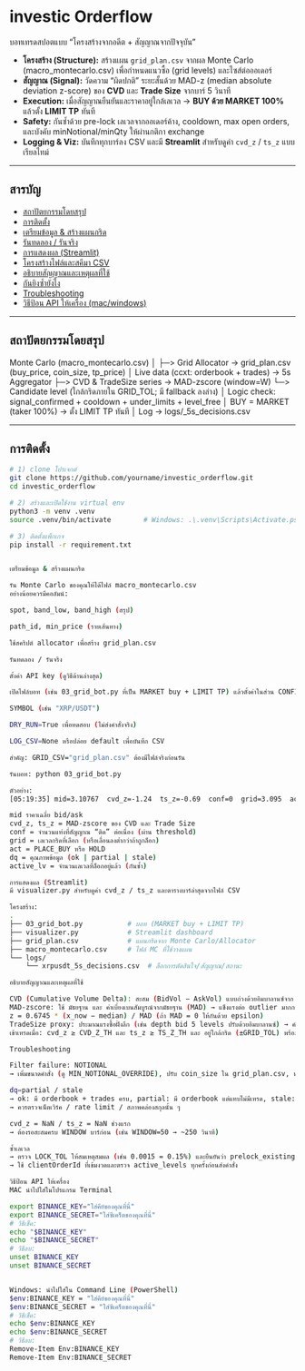 # investic Orderflow

บอทเทรดสปอตแบบ “โครงสร้างจากอดีต + สัญญาณจากปัจจุบัน”  
- **โครงสร้าง (Structure):** สร้างแผน `grid_plan.csv` จากผล Monte Carlo (macro_montecarlo.csv) เพื่อกำหนดแนวซื้อ (grid levels) และไซส์ต่อออเดอร์  
- **สัญญาณ (Signal):** วัดความ “ผิดปกติ” ระยะสั้นด้วย MAD-z (median absolute deviation z-score) ของ **CVD** และ **Trade Size** จากบาร์ 5 วินาที  
- **Execution:** เมื่อสัญญาณยืนยันและราคาอยู่ใกล้เลเวล → **BUY ด้วย MARKET 100%** แล้วตั้ง **LIMIT TP** ทันที  
- **Safety:** กันซ้ำด้วย pre-lock เลเวลจากออเดอร์ค้าง, cooldown, max open orders, และบังคับ minNotional/minQty ให้ผ่านกติกา exchange  
- **Logging & Viz:** บันทึกทุกบาร์ลง CSV และมี **Streamlit** สำหรับดูค่า `cvd_z` / `ts_z` แบบเรียลไทม์

---

## สารบัญ
- [สถาปัตยกรรมโดยสรุป](#สถาปัตยกรรมโดยสรุป)
- [การติดตั้ง](#การติดตั้ง)
- [เตรียมข้อมูล & สร้างแผนกริด](#เตรียมข้อมูล--สร้างแผนกริด)
- [รันทดลอง / รันจริง](#รันทดลอง--รันจริง)
- [การแสดงผล (Streamlit)](#การแสดงผล-streamlit)
- [โครงสร้างไฟล์และสคีมา CSV](#โครงสร้างไฟล์และสคีมา-csv)
- [อธิบายสัญญาณและเหตุผลที่ใช้](#อธิบายสัญญาณและเหตุผลที่ใช้)
- [กันยิงซ้ำยังไง](#กันยิงซ้ำยังไง)
- [Troubleshooting](#troubleshooting)
- [วิธีป้อน API ให้เครื่อง (mac/windows)](#วิธีป้อน-api-ให้เครื่อง)

---

## สถาปัตยกรรมโดยสรุป
Monte Carlo (macro_montecarlo.csv)
│
├─> Grid Allocator → grid_plan.csv (buy_price, coin_size, tp_price)
│
Live data (ccxt: orderbook + trades) → 5s Aggregator
├─> CVD & TradeSize series → MAD-zscore (window=W)
└─> Candidate level (ใกล้กริดภายใน GRID_TOL; มี fallback ลงล่าง)
│
Logic check: signal_confirmed + cooldown + under_limits + level_free
│
BUY = MARKET (taker 100%) → ตั้ง LIMIT TP ทันที
│
Log → logs/<symbol>_5s_decisions.csv



---

## การติดตั้ง

```bash
# 1) clone โปรเจกต์
git clone https://github.com/yourname/investic_orderflow.git
cd investic_orderflow

# 2) สร้างและเปิดใช้งาน virtual env
python3 -m venv .venv
source .venv/bin/activate        # Windows: .\.venv\Scripts\Activate.ps1

# 3) ติดตั้งแพ็กเกจ
pip install -r requirement.txt


เตรียมข้อมูล & สร้างแผนกริด

รัน Monte Carlo ของคุณให้ได้ไฟล์ macro_montecarlo.csv
อย่างน้อยควรมีคอลัมน์:

spot, band_low, band_high (สรุป)

path_id, min_price (รายเส้นทาง)

ใช้สคริปต์ allocator เพื่อสร้าง grid_plan.csv

รันทดลอง / รันจริง

ตั้งค่า API key (ดูวิธีด้านล่างสุด)

เปิดไฟล์บอท (เช่น 03_grid_bot.py ที่เป็น MARKET buy + LIMIT TP) แล้วตั้งค่าในส่วน CONFIG:

SYMBOL (เช่น "XRP/USDT")

DRY_RUN=True เพื่อทดสอบ (ไม่ส่งคำสั่งจริง)

LOG_CSV=None หรือปล่อย default เพื่อบันทึก CSV

สำคัญ: GRID_CSV="grid_plan.csv" ต้องมีไฟล์จริงก่อนรัน

รันบอท: python 03_grid_bot.py

ตัวอย่าง:
[05:19:35] mid=3.10767  cvd_z=-1.24  ts_z=-0.69  conf=0  grid=3.095  act=HOLD  dq=ok  bars=84  active_lv=0

mid ราคาเฉลี่ย bid/ask
cvd_z, ts_z = MAD-zscore ของ CVD และ Trade Size
conf = จำนวนแท่งที่สัญญาณ “ติด” ต่อเนื่อง (ผ่าน threshold)
grid = เลเวลกริดที่เลือก (หรือเลื่อนลงต่ำกว่าถ้าถูกล็อก)
act = PLACE_BUY หรือ HOLD
dq = คุณภาพข้อมูล (ok | partial | stale)
active_lv = จำนวนเลเวลที่ล็อกอยู่แล้ว (กันซ้ำ)

การแสดงผล (Streamlit)
มี visualizer.py สำหรับดูค่า cvd_z / ts_z และตารางบาร์ล่าสุดจากไฟล์ CSV

โครงสร้าง:
.
├── 03_grid_bot.py           # บอท (MARKET buy + LIMIT TP)
├── visualizer.py            # Streamlit dashboard
├── grid_plan.csv            # แผนกริดจาก Monte Carlo/Allocator
├── macro_montecarlo.csv     # ไฟล์ MC ที่ใช้วางแผน
└── logs/
    └── xrpusdt_5s_decisions.csv  # ล็อกการตัดสินใจ/สัญญาณ/สถานะ

อธิบายสัญญาณและเหตุผลที่ใช้

CVD (Cumulative Volume Delta): สะสม (BidVol − AskVol) แบบถ่วงด้วยอิมบาลานซ์จาก orderbook เพื่อดูแรงกดซื้อ/ขายรวม
MAD-zscore: ใช้ มัธยฐาน และ ค่าเบี่ยงเบนสัมบูรณ์จากมัธยฐาน (MAD) → แข็งแรงต่อ outlier มากกว่า z-score ปกติ
z = 0.6745 * (x_now − median) / MAD (ถ้า MAD = 0 ให้กันด้วย epsilon)
TradeSize proxy: ประมาณแรงซื้อฝั่งลึก (เช่น depth bid 5 levels ปรับด้วยอิมบาลานซ์) → คำนวณ MAD-z เช่นเดียวกัน
เข้าเทรดเมื่อ: cvd_z ≥ CVD_Z_TH และ ts_z ≥ TS_Z_TH และ อยู่ใกล้กริด (±GRID_TOL) พร้อมผ่านเงื่อนไขคูลดาวน์/จำนวนดีล

Troubleshooting

Filter failure: NOTIONAL
→ เพิ่มขนาดคำสั่ง (ดู MIN_NOTIONAL_OVERRIDE), ปรับ coin_size ใน grid_plan.csv, หรือเพิ่ม SLIP_PCT เพื่อกันราคากระโดดตอนส่ง MARKET

dq=partial / stale
→ ok: มี orderbook + trades ครบ, partial: มี orderbook แต่แทบไม่มีเทรด, stale: ขาดข้อมูลหลัก ๆ
→ ควรตรวจเน็ตเวิร์ค / rate limit / สภาพคล่องสกุลนั้น ๆ

cvd_z = NaN / ts_z = NaN ช่วงแรก
→ ต้องรอสะสมครบ WINDOW บาร์ก่อน (เช่น WINDOW=50 → ~250 วินาที)

ซ้ำเลเวล
→ ตรวจ LOCK_TOL ให้สมเหตุสมผล (เช่น 0.0015 = 0.15%) และยืนยันว่า prelock_existing() เรียกก่อนลูปรัน
→ ใช้ clientOrderId ที่เข้มงวดและตรวจ active_levels ทุกครั้งก่อนส่งคำสั่ง

วิธีป้อน API ให้เครื่อง
MAC นำไปใส่ในโปรแกรม Terminal

export BINANCE_KEY="ใส่คีย์ของคุณที่นี่"
export BINANCE_SECRET="ใส่ซีเคร็ตของคุณที่นี่"
# วิธีเช็ค:
echo "$BINANCE_KEY"
echo "$BINANCE_SECRET"
# วิธีลบ:
unset BINANCE_KEY
unset BINANCE_SECRET


Windows: นำไปใส่ใน Command Line (PowerShell)
$env:BINANCE_KEY = "ใส่คีย์ของคุณที่นี่"
$env:BINANCE_SECRET = "ใส่ซีเคร็ตของคุณที่นี่"
# วิธีเช็ค:
echo $env:BINANCE_KEY
echo $env:BINANCE_SECRET
# วิธีลบ:
Remove-Item Env:BINANCE_KEY
Remove-Item Env:BINANCE_SECRET
